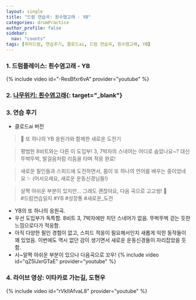 ```yaml
---
layout: single
title: "드럼 연습곡: 흰수염고래 - YB"
categories: drumPractice
author_profile: false
sidebar:
  nav: "counts"
tags: [취미드럼, 연습후기, 클로드ai, 드럼 연습곡, 흰수염고래, YB]
---
```


### 1. 드럼플레이스: 흰수염고래 - YB
{% include video id="-ResBfxr6vA" provider="youtube" %}


### 2. [나무위키: 흰수염고래](https://namu.wiki/w/%ED%9D%B0%EC%88%98%EC%97%BC%EA%B3%A0%EB%9E%98(%EB%85%B8%EB%9E%98)){: target="_blank"}

### 3. 연습 후기
- 클로드ai 버전
> 🥁 또 하나의 YB 응원가와 함께한 새로운 도전기

> 평범한 8비트와는 다른 이 도입부!
> 3, 7박자의 스네어는 어디로 숨었나요~? 
> 대신 뚜벅뚜벅, 발걸음처럼 리듬을 타며 적응 완료!

> 새로운 필인들과 스피드에 도전하면서,
> 몸이 또 하나의 언어를 배우는 중이었네요 ✨
> (어서오세요, 새로운 운동신경님들!)

> 살짝 아쉬운 부분이 있지만... 
> 그래도 괜찮아요, 다음 곡으로 고고씽! 💫<br>
> #드럼연습일지 #YB #성장통 #새로운_도전

- YB의 또 하나의 응원곡.
- 우선 도입부가 독특함. 8비트 3, 7박자에만 치던 스네어가 없음. 뚜벅뚜벅 걷는 듯한 느낌으로다가 적응함.
- 아직 다양한 필인 경험이 없고, 스피드 적응이 필요해서인지 새롭게 익힌 동작들이 꽤 있었음. 이번에도 역시 없던 감이 생기면서 새로운 운동신경들이 자리잡았을 듯함.
- 사~알짝 아쉬운 부분이 있으나 다음곡으로 꼬우!
{% include video id="qZ5lJxrGTaE" provider="youtube" %}

### 4. 라이브 영상: 이타카로 가는길, 도현우
{% include video id="rVkIIAfvaL8" provider="youtube" %}
